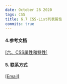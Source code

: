 ```yaml
---
date: October 28 2020
tags: CSS
title: 6.7 CSS-List列表属性
commits: true
---
```


#### 4.参考文档

[[六、CSS属性和特性]](https://web-dolphin.github.io/2020/10/28/CSS/Tutorial/%E5%85%AD%E3%80%81CSS%20%E5%B1%9E%E6%80%A7%E5%92%8C%E7%89%B9%E6%80%A7/)

#### 5. 联系方式

[[Email]](yuanmin8888@outlook.com)
